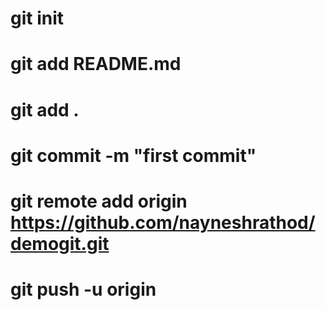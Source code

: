 # git init 
# git add README.md
# git add .
# git commit -m "first commit"
# git remote add origin https://github.com/nayneshrathod/demogit.git
# git push -u origin 

